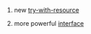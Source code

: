 1. new [try-with-resource](https://dzone.com/articles/try-with-resources-enhancement-in-java-9)

2. more powerful [interface](https://dzone.com/articles/more-power-to-interface-in-java9)
